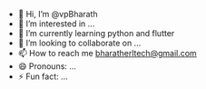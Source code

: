 - 👋 Hi, I’m @vpBharath
- 👀 I’m interested in ...
- 🌱 I’m currently learning python and flutter
- 💞️ I’m looking to collaborate on ...
- 📫 How to reach me bharatherltech@gmail.com
- 😄 Pronouns: ...
- ⚡ Fun fact: ...

<!---
vpBharath/vpBharath is a ✨ special ✨ repository because its `README.md` (this file) appears on your GitHub profile.
You can click the Preview link to take a look at your changes.
--->
